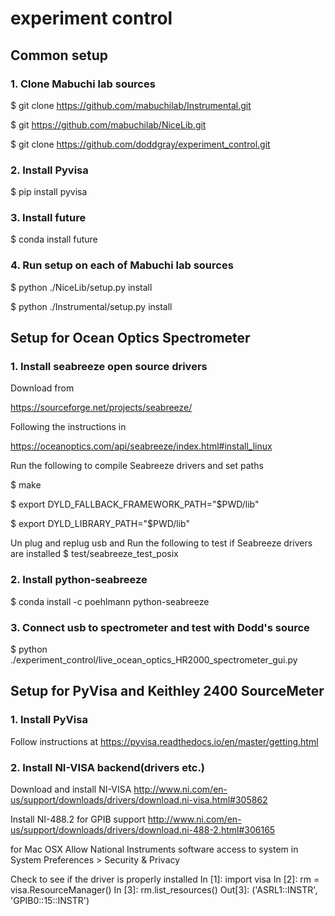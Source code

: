 # experiment control

## Common setup

### 1. Clone Mabuchi lab sources

$ git clone https://github.com/mabuchilab/Instrumental.git

$ git https://github.com/mabuchilab/NiceLib.git

$ git clone https://github.com/doddgray/experiment_control.git

### 2. Install Pyvisa

$ pip install pyvisa

### 3. Install future

$  conda install future

### 4. Run setup on each of Mabuchi lab sources

$  python ./NiceLib/setup.py install

$  python ./Instrumental/setup.py install
 
## Setup for Ocean Optics Spectrometer
### 1. Install seabreeze open source drivers

Download from 

https://sourceforge.net/projects/seabreeze/

Following the instructions in 

https://oceanoptics.com/api/seabreeze/index.html#install_linux

Run the following to compile Seabreeze drivers and set paths

$ make 

$ export DYLD_FALLBACK_FRAMEWORK_PATH="$PWD/lib"

$ export DYLD_LIBRARY_PATH="$PWD/lib"

Un plug and replug usb and Run the following to test if Seabreeze drivers are installed
$  test/seabreeze_test_posix 

### 2. Install python-seabreeze

$ conda install -c poehlmann python-seabreeze


### 3. Connect usb to spectrometer and test with Dodd's source

$ python ./experiment_control/live_ocean_optics_HR2000_spectrometer_gui.py


## Setup for PyVisa and Keithley 2400 SourceMeter

### 1. Install PyVisa
Follow instructions at https://pyvisa.readthedocs.io/en/master/getting.html

### 2. Install NI-VISA backend(drivers etc.)

Download and install NI-VISA
http://www.ni.com/en-us/support/downloads/drivers/download.ni-visa.html#305862

Install NI-488.2 for GPIB support
http://www.ni.com/en-us/support/downloads/drivers/download.ni-488-2.html#306165

for Mac OSX
Allow National Instruments software access to system in System Preferences > Security & Privacy

Check to see if the driver is properly installed
In [1]: import visa
In [2]: rm = visa.ResourceManager()
In [3]: rm.list_resources()
Out[3]: ('ASRL1::INSTR', 'GPIB0::15::INSTR')
